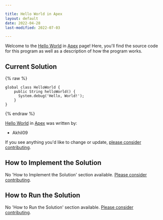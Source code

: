 ```yaml
---

title: Hello World in Apex
layout: default
date: 2022-04-28
last-modified: 2022-07-03

---
```


Welcome to the [Hello World](https://sampleprograms.io/projects/hello-world) in [Apex](https://sampleprograms.io/languages/apex) page! Here, you'll find the source code for this program as well as a description of how the program works.

## Current Solution

{% raw %}

```apex
global class HelloWorld {
    public String helloWorld() {
      System.debug('Hello, World!');
    }
}
```

{% endraw %}

[Hello World](https://sampleprograms.io/projects/hello-world) in [Apex](https://sampleprograms.io/languages/apex) was written by:

- Akhil09

If you see anything you'd like to change or update, [please consider contributing](https://github.com/TheRenegadeCoder/sample-programs).

## How to Implement the Solution

No 'How to Implement the Solution' section available. [Please consider contributing](https://github.com/TheRenegadeCoder/sample-programs-website).

## How to Run the Solution

No 'How to Run the Solution' section available. [Please consider contributing](https://github.com/TheRenegadeCoder/sample-programs-website).